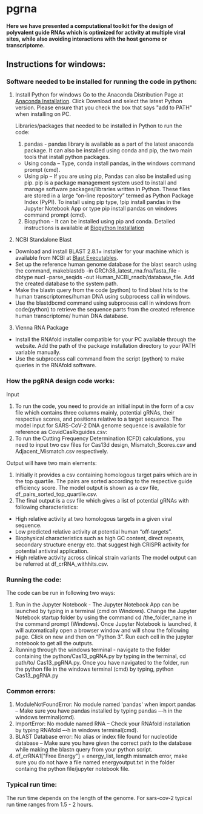 # pgrna




#### Here we have presented a computational toolkit for the design of polyvalent guide RNAs which is optimized for activity at multiple viral sites, while also avoiding interactions with the host genome or transcriptome.

## Instructions for windows:

### Software needed to be installed for running the code in python:
1) Install Python for windows
      Go to the Anaconda Distribution Page at [Anaconda Installation](https://www.anaconda.com/products/individual). Click Download and select the latest Python version. Please ensure that you check the box that says "add to PATH" when installing on PC.

      Libraries/packages that needed to be installed in Python to run the code:
      
      1) pandas - pandas library is available as a part of the latest anaconda package. It can also be installed using conda and pip, the two main tools that install python packages.
      - Using conda – Type, conda install pandas, in the windows command prompt (cmd).
      - Using pip – If you are using pip, Pandas can also be installed using pip. pip is a package management system used to install and manage software packages/libraries written in Python. These files are stored in a large “on-line repository” termed as Python Package Index (PyPI). To install using pip type, !pip install pandas in the Jupyter Notebook App or type pip install pandas on windows command prompt (cmd).
      2) Biopython - It can be installed using pip and conda. Detailed instructions is available at [Biopython Installation](https://biopython.org/wiki/Packages)

2) NCBI Standalone Blast
- Download and install BLAST 2.8.1+ installer for your machine which is available from NCBI at [Blast Executables](https://ftp.ncbi.nlm.nih.gov/blast/executables/blast+/LATEST/).
- Set up the reference human genome database for the blast search using the command, makeblastdb -in GRCh38_latest_rna.fna/fasta_file -dbtype nucl -parse_seqids  -out Human_NCBI_rnadb/database_file. Add the created database to the system path.
- Make the blastn query from the code (python) to find blast hits to the human transcriptomes/human DNA using subprocess call in windows.
- Use the blastdbcmd command using subprocess call in windows from code(python) to retrieve the sequence parts from the created reference human transcriptome/ human DNA database.

3) Vienna RNA Package
- Install the RNAfold installer compatible for your PC available through the website. Add the path of the package installation directory to your PATH variable manually.
- Use the subprocess call command from the script (python) to make queries in the RNAfold software.

### How the pgRNA design code works:

Input
1) To run the code, you need to provide an initial input in the form of a csv file which contains three columns mainly, potential gRNAs, their respective scores, and positions relative to a target sequence. The model input for SARS-CoV-2 DNA genome sequence is available for reference as CovidCasRxguides.csv:
2) To run the Cutting Frequency Determination (CFD) calculations, you need to input two csv files for Cas13d design, Mismatch_Scores.csv and Adjacent_Mismatch.csv respectively. 

Output will have two main elements:

1) Initially it provides a csv containing homologous target pairs which are in the top quartile. The pairs are sorted according to the respective guide efficiency score. The model output is shown as a csv file, df_pairs_sorted_top_quartile.csv. 
2) The final output is a csv file which gives a list of potential gRNAs with following characteristics:
- High relative activity at two homologous targets in a given viral sequence.
- Low predicted relative activity at potential human “off-targets”.
- Biophysical characteristics such as high GC content, direct repeats, secondary structure energy etc. that suggest high CRISPR activity for potential antiviral application.
- High relative activity across clinical strain variants
The model output can be referred at df_crRNA_withhits.csv.

### Running the code:

The code can be run in following two ways:
1) Run in the Jupyter Notebook - The Jupyter Notebook App can be launched by typing in a terminal (cmd on Windows). Change the Jupyter Notebook startup folder by using the command cd /the_folder_name in the command prompt (Windows). Once Jupyter Notebook is launched, it will automatically open a browser window and will show the following page. Click on new and then on “Python 3”. Run each cell in the jupyter notebook to get all the outputs.
2) Running through the windows terminal - navigate to the folder containing the python/Cas13_pgRNA.py by typing in the terminal, cd path/to/ Cas13_pgRNA.py.
Once you have navigated to the folder, run the python file in the windows terminal (cmd) by typing, python Cas13_pgRNA.py

### Common errors:

1) ModuleNotFoundError: No module named 'pandas' when import pandas – Make sure you have pandas installed by typing pandas –-h in the windows terminal(cmd).
2) ImportError: No module named RNA – Check your RNAfold installation by typing RNAfold –-h in windows terminal(cmd).
3) BLAST Database error: No alias or index file found for nucleotide database – Make sure you have given the correct path to the database while making the blastn query from your python script.
4) df_crRNA1["Free Energy"] = energy_list, length mismatch error, make sure you do not have a file named energyoutput.txt in the folder containg the python file/jupyter notebook file.

### Typical run time:

The run time depends on the length of the genome. For sars-cov-2 typical run time ranges from 1.5 - 2 hours.
